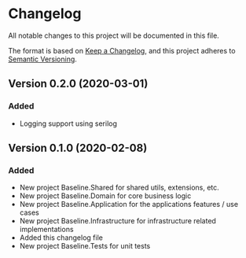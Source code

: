 # Changelog
All notable changes to this project will be documented in this file.

The format is based on [Keep a Changelog](https://keepachangelog.com/en/1.0.0/),
and this project adheres to [Semantic Versioning](https://semver.org/spec/v2.0.0.html).

## Version 0.2.0 (2020-03-01)

### Added

- Logging support using serilog

## Version 0.1.0 (2020-02-08)

### Added
- New project Baseline.Shared for shared utils, extensions, etc.
- New project Baseline.Domain for core business logic
- New project Baseline.Application for the applications features / use cases
- New project Baseline.Infrastructure for infrastructure related implementations
- Added this changelog file
- New project Baseline.Tests for unit tests
